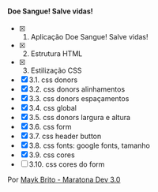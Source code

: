 #### Doe Sangue! Salve vidas!

- [x] 1. Aplicação Doe Sangue! Salve vidas!
- [x] 2. Estrutura HTML 
- [x] 3. Estilização CSS
- [x] 3.1. css donors
- [x] 3.2. css donors alinhamentos
- [x] 3.3. css donors espaçamentos
- [x] 3.4. css global
- [x] 3.5. css donors largura e altura
- [x] 3.6. css form
- [x] 3.7. css header button
- [x] 3.8. css fonts: google fonts, tamanho
- [x] 3.9. css cores 
- [ ] 3.10. css cores do form

Por [Mayk Brito - Maratona Dev 3.0](https://github.com/maykbrito)